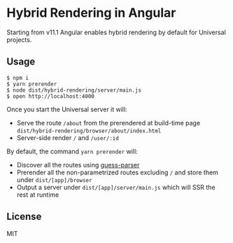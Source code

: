 # Hybrid Rendering in Angular

Starting from v11.1 Angular enables hybrid rendering by default for Universal projects.

## Usage

```
$ npm i
$ yarn prerender
$ node dist/hybrid-rendering/server/main.js
$ open http://localhost:4000
```

Once you start the Universal server it will:
- Serve the route `/about` from the prerendered at build-time page `dist/hybrid-rendering/browser/about/index.html`
- Server-side render `/` and `/user/:id`

By default, the command `yarn prerender` will:
- Discover all the routes using [guess-parser](https://npmjs.org/package/guess-parser)
- Prerender all the non-parametrized routes excluding `/` and store them under `dist/[app]/browser`
- Output a server under `dist/[app]/server/main.js` which will SSR the rest at runtime

## License

MIT
